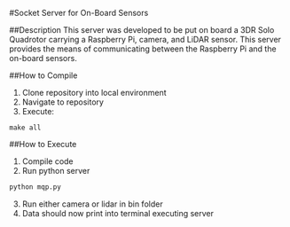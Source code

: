 #Socket Server for On-Board Sensors

##Description
This server was developed to be put on board a 3DR Solo Quadrotor carrying a Raspberry Pi, camera, and LiDAR sensor. This server provides the means of communicating between the Raspberry Pi and the on-board sensors.

##How to Compile
1. Clone repository into local environment
2. Navigate to repository
3. Execute: 
```
make all
```

##How to Execute
1. Compile code
2. Run python server
```python
python mqp.py
```
3. Run either camera or lidar in bin folder
4. Data should now print into terminal executing server
